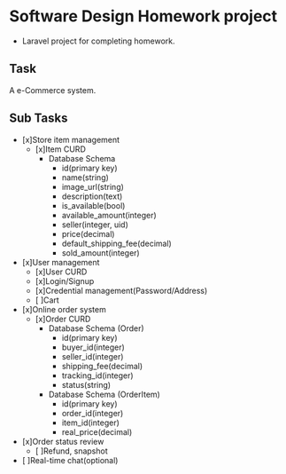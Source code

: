 # Software Design Homework project

* Laravel project for completing homework.

## Task
A e-Commerce system.

## Sub Tasks

* [x]Store item management
  - [x]Item CURD
    - Database Schema
      - id(primary key)
      - name(string)
      - image_url(string)
      - description(text)
      - is_available(bool)
      - available_amount(integer)
      - seller(integer, uid)
      - price(decimal)
      - default_shipping_fee(decimal)
      - sold_amount(integer)
* [x]User management
  - [x]User CURD
  - [x]Login/Signup
  - [x]Credential management(Password/Address)
  - [ ]Cart
* [x]Online order system
  - [x]Order CURD
    - Database Schema (Order)
      - id(primary key)
      - buyer_id(integer)
      - seller_id(integer)
      - shipping_fee(decimal)
      - tracking_id(integer)
      - status(string)
    - Database Schema (OrderItem)
      - id(primary key)
      - order_id(integer)
      - item_id(integer)
      - real_price(decimal)
* [x]Order status review
  - [ ]Refund, snapshot
* [ ]Real-time chat(optional)
